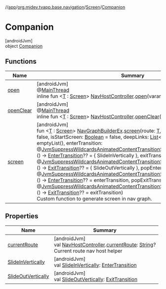//[app](../../../../index.md)/[org.mjdev.tvapp.base.navigation](../../index.md)/[Screen](../index.md)/[Companion](index.md)

# Companion

[androidJvm]\
object [Companion](index.md)

## Functions

| Name | Summary |
|---|---|
| [open](open.md) | [androidJvm]<br>@[MainThread](https://developer.android.com/reference/kotlin/androidx/annotation/MainThread.html)<br>inline fun &lt;[T](open.md) : [Screen](../index.md)&gt; [NavHostController](https://developer.android.com/reference/kotlin/androidx/navigation/NavHostController.html).[open](open.md)(vararg values: [Any](https://kotlinlang.org/api/latest/jvm/stdlib/kotlin/-any/index.html)?) |
| [openClear](open-clear.md) | [androidJvm]<br>@[MainThread](https://developer.android.com/reference/kotlin/androidx/annotation/MainThread.html)<br>inline fun &lt;[T](open-clear.md) : [Screen](../index.md)&gt; [NavHostController](https://developer.android.com/reference/kotlin/androidx/navigation/NavHostController.html).[openClear](open-clear.md)(vararg values: [Any](https://kotlinlang.org/api/latest/jvm/stdlib/kotlin/-any/index.html)?) |
| [screen](screen.md) | [androidJvm]<br>fun &lt;[T](screen.md) : [Screen](../index.md)&gt; [NavGraphBuilderEx](../../-nav-graph-builder-ex/index.md).[screen](screen.md)(route: [T](screen.md), isHomeScreen: [Boolean](https://kotlinlang.org/api/latest/jvm/stdlib/kotlin/-boolean/index.html) = false, isStartScreen: [Boolean](https://kotlinlang.org/api/latest/jvm/stdlib/kotlin/-boolean/index.html) = false, deepLinks: [List](https://kotlinlang.org/api/latest/jvm/stdlib/kotlin.collections/-list/index.html)&lt;[NavDeepLink](https://developer.android.com/reference/kotlin/androidx/navigation/NavDeepLink.html)&gt; = emptyList(), enterTransition: @[JvmSuppressWildcards](https://kotlinlang.org/api/latest/jvm/stdlib/kotlin.jvm/-jvm-suppress-wildcards/index.html)[AnimatedContentTransitionScope](https://developer.android.com/reference/kotlin/androidx/compose/animation/AnimatedContentTransitionScope.html)&lt;[NavBackStackEntry](https://developer.android.com/reference/kotlin/androidx/navigation/NavBackStackEntry.html)&gt;.() -&gt; [EnterTransition](https://developer.android.com/reference/kotlin/androidx/compose/animation/EnterTransition.html)?? = {                 SlideInVertically             }, exitTransition: @[JvmSuppressWildcards](https://kotlinlang.org/api/latest/jvm/stdlib/kotlin.jvm/-jvm-suppress-wildcards/index.html)[AnimatedContentTransitionScope](https://developer.android.com/reference/kotlin/androidx/compose/animation/AnimatedContentTransitionScope.html)&lt;[NavBackStackEntry](https://developer.android.com/reference/kotlin/androidx/navigation/NavBackStackEntry.html)&gt;.() -&gt; [ExitTransition](https://developer.android.com/reference/kotlin/androidx/compose/animation/ExitTransition.html)?? = {                 SlideOutVertically             }, popEnterTransition: @[JvmSuppressWildcards](https://kotlinlang.org/api/latest/jvm/stdlib/kotlin.jvm/-jvm-suppress-wildcards/index.html)[AnimatedContentTransitionScope](https://developer.android.com/reference/kotlin/androidx/compose/animation/AnimatedContentTransitionScope.html)&lt;[NavBackStackEntry](https://developer.android.com/reference/kotlin/androidx/navigation/NavBackStackEntry.html)&gt;.() -&gt; [EnterTransition](https://developer.android.com/reference/kotlin/androidx/compose/animation/EnterTransition.html)?? = enterTransition, popExitTransition: @[JvmSuppressWildcards](https://kotlinlang.org/api/latest/jvm/stdlib/kotlin.jvm/-jvm-suppress-wildcards/index.html)[AnimatedContentTransitionScope](https://developer.android.com/reference/kotlin/androidx/compose/animation/AnimatedContentTransitionScope.html)&lt;[NavBackStackEntry](https://developer.android.com/reference/kotlin/androidx/navigation/NavBackStackEntry.html)&gt;.() -&gt; [ExitTransition](https://developer.android.com/reference/kotlin/androidx/compose/animation/ExitTransition.html)?? = exitTransition)<br>Custom function to generate screen in nav graph. |

## Properties

| Name | Summary |
|---|---|
| [currentRoute](current-route.md) | [androidJvm]<br>val [NavHostController](https://developer.android.com/reference/kotlin/androidx/navigation/NavHostController.html).[currentRoute](current-route.md): [String](https://kotlinlang.org/api/latest/jvm/stdlib/kotlin/-string/index.html)?<br>Current route nav host helper |
| [SlideInVertically](-slide-in-vertically.md) | [androidJvm]<br>val [SlideInVertically](-slide-in-vertically.md): [EnterTransition](https://developer.android.com/reference/kotlin/androidx/compose/animation/EnterTransition.html) |
| [SlideOutVertically](-slide-out-vertically.md) | [androidJvm]<br>val [SlideOutVertically](-slide-out-vertically.md): [ExitTransition](https://developer.android.com/reference/kotlin/androidx/compose/animation/ExitTransition.html) |
